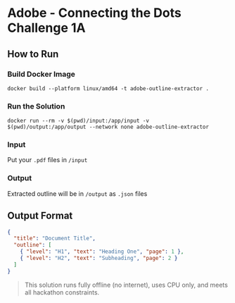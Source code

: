 # Adobe - Connecting the Dots Challenge 1A

## How to Run

### Build Docker Image
```
docker build --platform linux/amd64 -t adobe-outline-extractor .
```

### Run the Solution
```
docker run --rm -v $(pwd)/input:/app/input -v $(pwd)/output:/app/output --network none adobe-outline-extractor
```

### Input
Put your `.pdf` files in `/input`

### Output
Extracted outline will be in `/output` as `.json` files

## Output Format
```json
{
  "title": "Document Title",
  "outline": [
    { "level": "H1", "text": "Heading One", "page": 1 },
    { "level": "H2", "text": "Subheading", "page": 2 }
  ]
}
```
> This solution runs fully offline (no internet), uses CPU only, and meets all hackathon constraints.

